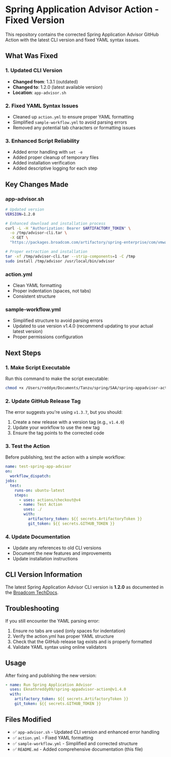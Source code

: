 # Spring Application Advisor Action - Fixed Version

This repository contains the corrected Spring Application Advisor GitHub Action with the latest CLI version and fixed YAML syntax issues.

## What Was Fixed

### 1. Updated CLI Version
- **Changed from**: 1.3.1 (outdated)
- **Changed to**: 1.2.0 (latest available version)
- **Location**: `app-advisor.sh`

### 2. Fixed YAML Syntax Issues
- Cleaned up `action.yml` to ensure proper YAML formatting
- Simplified `sample-workflow.yml` to avoid parsing errors
- Removed any potential tab characters or formatting issues

### 3. Enhanced Script Reliability
- Added error handling with `set -e`
- Added proper cleanup of temporary files
- Added installation verification
- Added descriptive logging for each step

## Key Changes Made

### app-advisor.sh
```bash
# Updated version
VERSION=1.2.0

# Enhanced download and installation process
curl -L -H "Authorization: Bearer $ARTIFACTORY_TOKEN" \
  -o /tmp/advisor-cli.tar \
  -X GET \
  "https://packages.broadcom.com/artifactory/spring-enterprise/com/vmware/tanzu/spring/application-advisor-cli-linux/$VERSION/application-advisor-cli-linux-$VERSION.tar"

# Proper extraction and installation
tar -xf /tmp/advisor-cli.tar --strip-components=1 -C /tmp
sudo install /tmp/advisor /usr/local/bin/advisor
```

### action.yml
- Clean YAML formatting
- Proper indentation (spaces, not tabs)
- Consistent structure

### sample-workflow.yml
- Simplified structure to avoid parsing errors
- Updated to use version v1.4.0 (recommend updating to your actual latest version)
- Proper permissions configuration

## Next Steps

### 1. Make Script Executable
Run this command to make the script executable:
```bash
chmod +x /Users/reddye/Documents/Tanzu/spring/SAA/spring-appadvisor-action/app-advisor.sh
```

### 2. Update GitHub Release Tag
The error suggests you're using `v1.3.7`, but you should:
1. Create a new release with a version tag (e.g., `v1.4.0`)
2. Update your workflow to use the new tag
3. Ensure the tag points to the corrected code

### 3. Test the Action
Before publishing, test the action with a simple workflow:

```yaml
name: test-spring-app-advisor
on:
  workflow_dispatch:
jobs:
  test:
    runs-on: ubuntu-latest
    steps:
      - uses: actions/checkout@v4
      - name: Test Action
        uses: ./
        with:
          artifactory_token: ${{ secrets.ArtifactoryToken }}
          git_token: ${{ secrets.GITHUB_TOKEN }}
```

### 4. Update Documentation
- Update any references to old CLI versions
- Document the new features and improvements
- Update installation instructions

## CLI Version Information

The latest Spring Application Advisor CLI version is **1.2.0** as documented in the [Broadcom TechDocs](https://techdocs.broadcom.com/us/en/vmware-tanzu/spring/spring-application-advisor/1-2/spring-app-advisor/run-app-advisor-cli.html).

## Troubleshooting

If you still encounter the YAML parsing error:
1. Ensure no tabs are used (only spaces for indentation)
2. Verify the action.yml has proper YAML structure
3. Check that the GitHub release tag exists and is properly formatted
4. Validate YAML syntax using online validators

## Usage

After fixing and publishing the new version:

```yaml
- name: Run Spring Application Advisor
  uses: Eknathreddy09/spring-appadvisor-action@v1.4.0
  with:
    artifactory_token: ${{ secrets.ArtifactoryToken }}
    git_token: ${{ secrets.GITHUB_TOKEN }}
```

## Files Modified
- ✅ `app-advisor.sh` - Updated CLI version and enhanced error handling
- ✅ `action.yml` - Fixed YAML formatting
- ✅ `sample-workflow.yml` - Simplified and corrected structure
- ✅ `README.md` - Added comprehensive documentation (this file)
